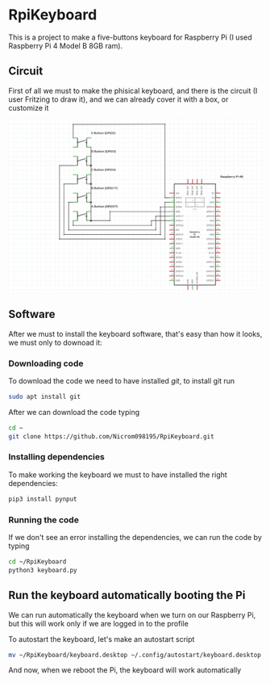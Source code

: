 # RpiKeyboard
This is a project to make a five-buttons keyboard for Raspberry Pi (I used Raspberry Pi 4 Model B 8GB ram).

## Circuit

First of all we must to make the phisical keyboard, and there is the circuit (I user Fritzing to draw it), and we can already cover it with a box, or customize it

[![Keyboard](https://raw.githubusercontent.com/Nicrom098195/RpiKeyboard/main/Keyboard.png)]()

## Software

After we must to install the keyboard software, that's easy than how it looks, we must only to downoad it:

### Downloading code

To download the code we need to have installed *git*, to install git run
```sh
sudo apt install git
```
After we can download the code typing
```sh
cd ~
git clone https://github.com/Nicrom098195/RpiKeyboard.git
```
### Installing dependencies

To make working the keyboard we must to have installed the right dependencies:

```sh
pip3 install pynput
```

### Running the code

If we don't see an error installing the dependencies, we can run the code by typing
```sh
cd ~/RpiKeyboard
python3 keyboard.py
```

## Run the keyboard automatically booting the Pi

We can run automatically the keyboard when we turn on our Raspberry Pi, but this will work only if we are logged in to the profile

To autostart the keyboard, let's make an autostart script
```sh
mv ~/RpiKeyboard/keyboard.desktop ~/.config/autostart/keyboard.desktop
```

And now, when we reboot the Pi, the keyboard will work automatically
